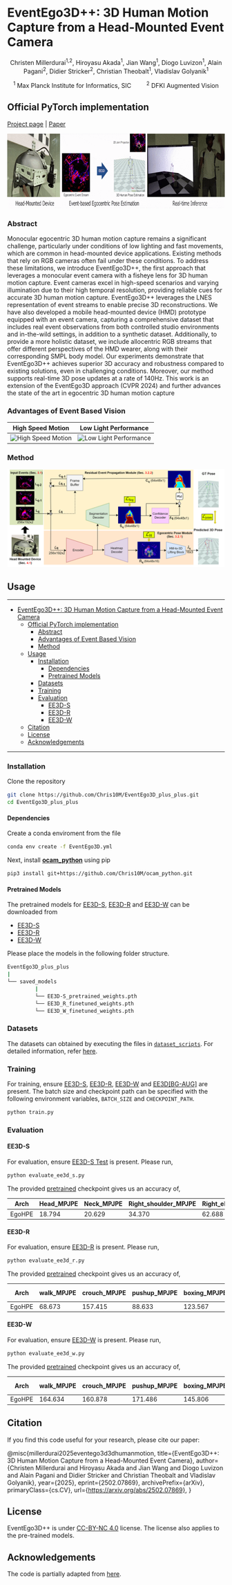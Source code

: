 # EventEgo3D++: 3D Human Motion Capture from a Head-Mounted Event Camera 
<center>

Christen Millerdurai<sup>1,2</sup>, Hiroyasu Akada<sup>1</sup>, Jian Wang<sup>1</sup>, Diogo Luvizon<sup>1</sup>, 
Alain Pagani<sup>2</sup>, Didier Stricker<sup>2</sup>, Christian Theobalt<sup>1</sup>, Vladislav Golyanik<sup>1</sup>


<sup>1</sup> Max Planck Institute for Informatics, SIC  &nbsp; &nbsp; &nbsp; &nbsp; <sup>2</sup> DFKI Augmented Vision    

</center>

## Official PyTorch implementation

[Project page](https://eventego3d.mpi-inf.mpg.de/) | [Paper](https://arxiv.org/abs/2502.07869v1)

<p align="center">
<img src="images/teaser.gif" alt="EventEgo3D" height="172"  /></br>
</p>

### Abstract

Monocular egocentric 3D human motion capture remains a significant challenge, particularly under conditions of low lighting and fast movements, which are common in head-mounted device applications. Existing methods that rely on RGB cameras often fail under these conditions. To address these limitations, we introduce EventEgo3D++, the first approach that leverages a monocular event camera with a fisheye lens for 3D human motion capture. Event cameras excel in high-speed scenarios and varying illumination due to their high temporal resolution, providing reliable cues for accurate 3D human motion capture. EventEgo3D++ leverages the LNES representation of event streams to enable precise 3D reconstructions. We have also developed a mobile head-mounted device (HMD) prototype equipped with an event camera, capturing a comprehensive dataset that includes real event observations from both controlled studio environments and in-the-wild settings, in addition to a synthetic dataset. Additionally, to provide a more holistic dataset, we include allocentric RGB streams that offer different perspectives of the HMD wearer, along with their corresponding SMPL body model. Our experiments demonstrate that EventEgo3D++ achieves superior 3D accuracy and robustness compared to existing solutions, even in challenging conditions. Moreover, our method supports real-time 3D pose updates at a rate of 140Hz. This work is an extension of the EventEgo3D approach (CVPR 2024) and further advances the state of the art in egocentric 3D human motion capture


### Advantages of Event Based Vision
High Speed Motion                      |  Low Light Performance          
:-------------------------:|:-------------------------:|
| <img src="images/fast_motion.gif" alt="High Speed Motion" width="350"/> | <img src="images/low_light.gif" alt="Low Light Performance" width="350"/> |

### Method

<p align="center">
<img src="images/architecture-min.png" alt="EventEgo3D" /></br>
</p>

## Usage
-----
- [EventEgo3D++: 3D Human Motion Capture from a Head-Mounted Event Camera](#eventego3d-3d-human-motion-capture-from-a-head-mounted-event-camera)
  - [Official PyTorch implementation](#official-pytorch-implementation)
    - [Abstract](#abstract)
    - [Advantages of Event Based Vision](#advantages-of-event-based-vision)
    - [Method](#method)
  - [Usage](#usage)
    - [Installation](#installation)
      - [Dependencies](#dependencies)
      - [Pretrained Models](#pretrained-models)
    - [Datasets](#datasets)
    - [Training](#training)
    - [Evaluation](#evaluation)
      - [EE3D-S](#ee3d-s)
      - [EE3D-R](#ee3d-r)
      - [EE3D-W](#ee3d-w)
  - [Citation](#citation)
  - [License](#license)
  - [Acknowledgements](#acknowledgements)
------

### Installation

Clone the repository
```bash
git clone https://github.com/Chris10M/EventEgo3D_plus_plus.git
cd EventEgo3D_plus_plus
```

#### Dependencies
Create a conda enviroment from the file 
```bash
conda env create -f EventEgo3D.yml
```
Next, install  **[ocam_python](https://github.com/Chris10M/ocam_python.git)** using pip
```bash
pip3 install git+https://github.com/Chris10M/ocam_python.git
```


#### Pretrained Models 

The pretrained models for [EE3D-S](#ee3d-s), [EE3D-R](#ee3d-r) and [EE3D-W](#ee3d-w) can be downloaded from  

- [EE3D-S](https://eventego3d.mpi-inf.mpg.de/eventego3dplusplus/savedmodels/EE3D-S_pretrained_weights.pth) 
- [EE3D-R](https://eventego3d.mpi-inf.mpg.de/eventego3dplusplus/savedmodels/EE3D_R_finetuned_weights.pth)
- [EE3D-W](https://eventego3d.mpi-inf.mpg.de/eventego3dplusplus/savedmodels/EE3D_W_finetuned_weights.pth)

Please place the models in the following folder structure.

```bash
EventEgo3D_plus_plus
|
└── saved_models
         |
         └── EE3D-S_pretrained_weights.pth
         └── EE3D_R_finetuned_weights.pth
         └── EE3D_W_finetuned_weights.pth

```


### Datasets

The datasets can obtained by executing the files in [`dataset_scripts`](./dataset_scripts/). For detailed information, refer [here](./dataset_scripts/). 


### Training

For training, ensure [EE3D-S](./dataset_scripts#ee3d-s), [EE3D-R](./dataset_scripts#ee3d-r), [EE3D-W](./dataset_scripts#ee3d-w) and [EE3D[BG-AUG]](./dataset_scripts#ee3d-bg-aug) are present. 
The batch size and checkpoint path can be specified with the following environment variables, ```BATCH_SIZE``` and ```CHECKPOINT_PATH```.

```bash
python train.py 
```

### Evaluation

#### EE3D-S 
For evaluation, ensure [EE3D-S Test](./dataset_scripts#ee3d-s-test) is present. Please run, 

```bash
python evaluate_ee3d_s.py 
```

The provided [pretrained](#pretrained-models) checkpoint gives us an accuracy of,

| Arch | Head_MPJPE | Neck_MPJPE | Right_shoulder_MPJPE | Right_elbow_MPJPE | Right_wrist_MPJPE | Left_shoulder_MPJPE | Left_elbow_MPJPE | Left_wrist_MPJPE | Right_hip_MPJPE | Right_knee_MPJPE | Right_ankle_MPJPE | Right_foot_MPJPE | Left_hip_MPJPE | Left_knee_MPJPE | Left_ankle_MPJPE | Left_foot_MPJPE | MPJPE | Head_PAMPJPE | Neck_PAMPJPE | Right_shoulder_PAMPJPE | Right_elbow_PAMPJPE | Right_wrist_PAMPJPE | Left_shoulder_PAMPJPE | Left_elbow_PAMPJPE | Left_wrist_PAMPJPE | Right_hip_PAMPJPE | Right_knee_PAMPJPE | Right_ankle_PAMPJPE | Right_foot_PAMPJPE | Left_hip_PAMPJPE | Left_knee_PAMPJPE | Left_ankle_PAMPJPE | Left_foot_PAMPJPE | PAMPJPE |
|---|---|---|---|---|---|---|---|---|---|---|---|---|---|---|---|---|---|---|---|---|---|---|---|---|---|---|---|---|---|---|---|---|---|---|
| EgoHPE | 18.794 | 20.629 | 34.370 | 62.688 | 87.136 | 36.535 | 73.797 | 107.610 | 73.904 | 116.881 | 176.932 | 191.418 | 73.927 | 120.475 | 186.601 | 197.100 | 98.675 | 35.090 | 32.134 | 35.672 | 61.661 | 84.088 | 36.707 | 59.447 | 90.251 | 52.273 | 75.313 | 97.924 | 109.323 | 51.162 | 77.778 | 98.785 | 104.684 | 68.893 |


#### EE3D-R
For evaluation, ensure [EE3D-R](./dataset_scripts#ee3d-r) is present. Please run, 

```bash
python evaluate_ee3d_r.py 
```

The provided [pretrained](#pretrained-models) checkpoint gives us an accuracy of,

| Arch | walk_MPJPE | crouch_MPJPE | pushup_MPJPE | boxing_MPJPE | kick_MPJPE | dance_MPJPE | inter. with env_MPJPE | crawl_MPJPE | sports_MPJPE | jump_MPJPE | MPJPE | walk_PAMPJPE | crouch_PAMPJPE | pushup_PAMPJPE | boxing_PAMPJPE | kick_PAMPJPE | dance_PAMPJPE | inter. with env_PAMPJPE | crawl_PAMPJPE | sports_PAMPJPE | jump_PAMPJPE | PAMPJPE |
|---|---|---|---|---|---|---|---|---|---|---|---|---|---|---|---|---|---|---|---|---|---|---|
| EgoHPE | 68.673 | 157.415 | 88.633 | 123.567 | 102.313 | 84.955 | 95.733 | 109.378 | 94.898 | 95.935 | 102.150 | 50.060 | 100.759 | 66.288 | 94.516 | 84.264 | 66.906 | 68.201 | 75.726 | 72.233 | 75.831 | 75.479 |

#### EE3D-W
For evaluation, ensure [EE3D-W](./dataset_scripts#ee3d-w) is present. Please run, 

```bash
python evaluate_ee3d_w.py 
```

The provided [pretrained](#pretrained-models) checkpoint gives us an accuracy of,

| Arch | walk_MPJPE | crouch_MPJPE | pushup_MPJPE | boxing_MPJPE | kick_MPJPE | dance_MPJPE | inter. with env_MPJPE | crawl_MPJPE | sports_MPJPE | jump_MPJPE | MPJPE | walk_PAMPJPE | crouch_PAMPJPE | pushup_PAMPJPE | boxing_PAMPJPE | kick_PAMPJPE | dance_PAMPJPE | inter. with env_PAMPJPE | crawl_PAMPJPE | sports_PAMPJPE | jump_PAMPJPE | PAMPJPE |
|---|---|---|---|---|---|---|---|---|---|---|---|---|---|---|---|---|---|---|---|---|---|---|
| EgoHPE | 164.634 | 160.878 | 171.486 | 145.806 | 172.317 | 163.608 | 164.298 | 151.324 | 193.632 | 173.872 | 166.185 | 93.441 | 96.686 | 105.231 | 69.619 | 89.755 | 97.718 | 90.325 | 85.122 | 104.570 | 98.185 | 93.065 |


## Citation

If you find this code useful for your research, please cite our paper:

@misc{millerdurai2025eventego3d3dhumanmotion,
      title={EventEgo3D++: 3D Human Motion Capture from a Head-Mounted Event Camera}, 
      author={Christen Millerdurai and Hiroyasu Akada and Jian Wang and Diogo Luvizon and Alain Pagani and Didier Stricker and Christian Theobalt and Vladislav Golyanik},
      year={2025},
      eprint={2502.07869},
      archivePrefix={arXiv},
      primaryClass={cs.CV},
      url={https://arxiv.org/abs/2502.07869}, 
}

## License

EventEgo3D++ is under [CC-BY-NC 4.0](https://creativecommons.org/licenses/by-nc/4.0/) license. The license also applies to the pre-trained models.

## Acknowledgements

The code is partially adapted from [here](https://github.com/microsoft/human-pose-estimation.pytorch). 

